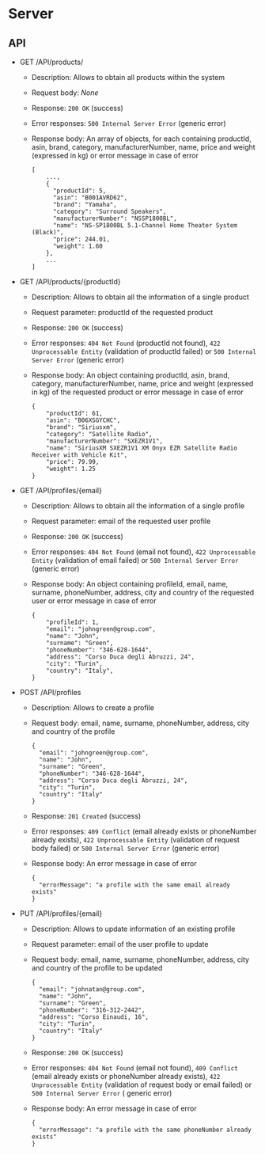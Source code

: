 # Server

## API

- GET /API/products/

    - Description: Allows to obtain all products within the system
    - Request body: _None_
    - Response: `200 OK` (success)
    - Error responses: `500 Internal Server Error` (generic error)
    - Response body: An array of objects, for each containing productId, asin, brand, category,
      manufacturerNumber, name, price and weight (expressed in kg) or error message in case of error

      ```
      [
          ...,
          {
            "productId": 5,
            "asin": "B001AVRD62",
            "brand": "Yamaha",
            "category": "Surround Speakers",
            "manufacturerNumber": "NSSP1800BL",
            "name": "NS-SP1800BL 5.1-Channel Home Theater System (Black)",
            "price": 244.01,
            "weight": 1.60
          },
          ...
      ]
      ```

- GET /API/products/{productId}

    - Description: Allows to obtain all the information of a single product
    - Request parameter: productId of the requested product
    - Response: `200 OK` (success)
    - Error responses: `404 Not Found` (productId not found), `422 Unprocessable Entity` (validation of productId
      failed) or `500 Internal Server Error` (generic error)
    - Response body: An object containing productId, asin, brand, category, manufacturerNumber, name, price and
      weight (expressed in kg) of the requested product or error message in case of error

      ```
      {
          "productId": 61,
          "asin": "B06XSGYCHC",
          "brand": "Siriusxm",
          "category": "Satellite Radio",
          "manufacturerNumber": "SXEZR1V1",
          "name": "SiriusXM SXEZR1V1 XM Onyx EZR Satellite Radio Receiver with Vehicle Kit",
          "price": 79.99,
          "weight": 1.25
      }
      ```

- GET /API/profiles/{email}

    - Description: Allows to obtain all the information of a single profile
    - Request parameter: email of the requested user profile
    - Response: `200 OK` (success)
    - Error responses: `404 Not Found` (email not found), `422 Unprocessable Entity` (validation of email failed) or
      `500 Internal Server Error` (generic error)
    - Response body: An object containing profileId, email, name, surname, phoneNumber, address, city and country of the
      requested user or error message in case of error

      ```
      {
          "profileId": 1,
          "email": "johngreen@group.com",
          "name": "John",
          "surname": "Green",
          "phoneNumber": "346-628-1644",
          "address": "Corso Duca degli Abruzzi, 24",
          "city": "Turin",
          "country": "Italy",
      }
      ```

- POST /API/profiles

    - Description: Allows to create a profile
    - Request body: email, name, surname, phoneNumber, address, city and country of the profile

      ```
      {
        "email": "johngreen@group.com",
        "name": "John",
        "surname": "Green",
        "phoneNumber": "346-628-1644",
        "address": "Corso Duca degli Abruzzi, 24",
        "city": "Turin",
        "country": "Italy"
      }
      ```

    - Response: `201 Created` (success)
    - Error responses: `409 Conflict` (email already exists or phoneNumber already exists), `422 Unprocessable Entity`
      (validation of request body failed) or `500 Internal Server Error` (generic error)
    - Response body: An error message in case of error

      ```
      {
        "errorMessage": "a profile with the same email already exists"
      }
      ```


- PUT /API/profiles/{email}

    - Description: Allows to update information of an existing profile
    - Request parameter: email of the user profile to update
    - Request body: email, name, surname, phoneNumber, address, city and country of the profile to be updated

      ```
      {
        "email": "johnatan@group.com",
        "name": "John",
        "surname": "Green",
        "phoneNumber": "316-312-2442",
        "address": "Corso Einaudi, 16",
        "city": "Turin",
        "country": "Italy"
      }
      ```

    - Response: `200 OK` (success)
    - Error responses: `404 Not Found` (email not found), `409 Conflict` (email already exists or phoneNumber already
      exists), `422 Unprocessable Entity` (validation of request body or email failed) or `500 Internal Server Error` (
      generic error)
    - Response body: An error message in case of error

      ```
      {
        "errorMessage": "a profile with the same phoneNumber already exists"
      }
      ```
